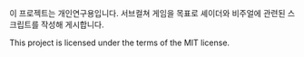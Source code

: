 이 프로젝트는 개인연구용입니다. 서브컬쳐 게임을 목표로 셰이더와 비주얼에 관련된 스크립트를 작성해 게시합니다.

This project is licensed under the terms of the MIT license.